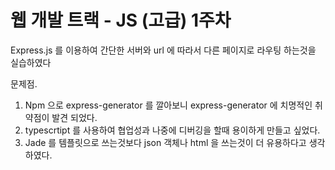 # 웹 개발 트랙 - JS (고급) 1주차

Express.js 를 이용하여 간단한 서버와 url 에 따라서 다른 페이지로 라우팅 하는것을 실습하였다

문제점.

1. Npm 으로 express-generator 를 깔아보니 express-generator 에 치명적인 취약점이 발견 되었다.
2. typescrtipt 를 사용하여 협업성과 나중에 디버깅을 할때 용이하게 만들고 싶었다.
3. Jade 를 템플릿으로 쓰는것보다 json 객체나 html 을 쓰는것이 더 유용하다고 생각하였다.
